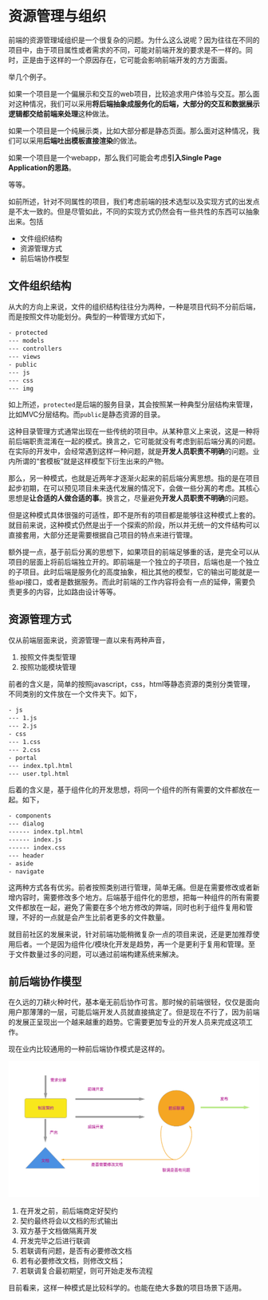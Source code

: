 # 资源管理与组织

前端的资源管理域组织是一个很复杂的问题。为什么这么说呢？因为往往在不同的项目中，由于项目属性或者需求的不同，可能对前端开发的要求是不一样的。同时，正是由于这样的一个原因存在，它可能会影响前端开发的方方面面。

举几个例子。

如果一个项目是一个偏展示和交互的web项目，比较追求用户体验与交互。那么面对这种情况，我们可以采用**将后端抽象成服务化的后端，大部分的交互和数据展示逻辑都交给前端来处理**这种做法。

如果一个项目是一个纯展示类，比如大部分都是静态页面。那么面对这种情况，我们可以采用**后端吐出模板直接渲染**的做法。

如果一个项目是一个webapp，那么我们可能会考虑**引入Single Page Application的思路**。

等等。

如前所述，针对不同属性的项目，我们考虑前端的技术选型以及实现方式的出发点是不太一致的。但是尽管如此，不同的实现方式仍然会有一些共性的东西可以抽象出来。包括

- 文件组织结构
- 资源管理方式
- 前后端协作模型


## 文件组织结构

从大的方向上来说，文件的组织结构往往分为两种，一种是项目代码不分前后端，而是按照文件功能划分。典型的一种管理方式如下，

```
- protected
--- models
--- controllers
--- views
- public
--- js
--- css
--- img
```

如上所述，`protected`是后端的服务目录，其会按照某一种典型分层结构来管理，比如MVC分层结构。而`public`是静态资源的目录。

这种目录管理方式通常出现在一些传统的项目中。从某种意义上来说，这是一种将前后端职责混淆在一起的模式。换言之，它可能就没有考虑到前后端分离的问题。在实际的开发中，会经常遇到这样一种问题，就是**开发人员职责不明确**的问题。业内所谓的“套模板”就是这样模型下衍生出来的产物。

那么，另一种模式，也就是近两年才逐渐火起来的前后端分离思想。指的是在项目起步初期，在可以预见项目未来迭代发展的情况下，会做一些分离的考虑。其核心思想是**让合适的人做合适的事**。换言之，尽量避免**开发人员职责不明确**的问题。

但是这种模式具体很强的可适性，即不是所有的项目都是能够往这种模式上套的。就目前来说，这种模式仍然是出于一个探索的阶段，所以并无统一的文件结构可以直接套用，大部分还是需要根据自己项目的特点来进行管理。

额外提一点，基于前后分离的思想下，如果项目的前端足够重的话，是完全可以从项目的层面上将前后端独立开的。即前端是一个独立的子项目，后端也是一个独立的子项目。此时后端是服务化的高度抽象，相比其他的模型，它的输出可能就是一些api接口，或者是数据服务。而此时前端的工作内容将会有一点的延伸，需要负责更多的内容，比如路由设计等等。


## 资源管理方式

仅从前端层面来说，资源管理一直以来有两种声音，

1. 按照文件类型管理
2. 按照功能模块管理

前者的含义是，简单的按照javascript，css，html等静态资源的类别分类管理，不同类别的文件放在一个文件夹下。如下，

```
- js
--- 1.js
--- 2.js
- css
--- 1.css
--- 2.css
- portal
--- index.tpl.html
--- user.tpl.html
```

后着的含义是，基于组件化的开发思想，将同一个组件的所有需要的文件都放在一起。如下，

```
- components
--- dialog
------ index.tpl.html
------ index.js
------ index.css
--- header
- aside
- navigate
```

这两种方式各有优劣。前者按照类别进行管理，简单无痛。但是在需要修改或者新增内容时，需要修改多个地方。后端基于组件化的思想，把每一种组件的所有需要文件都放在一起，避免了需要在多个地方修改的弊端，同时也利于组件复用和管理，不好的一点就是会产生比前者更多的文件数量。

就目前社区的发展来说，针对前端功能稍微复杂一点的项目来说，还是更加推荐使用后者。一个是因为组件化/模块化开发是趋势，再一个是更利于复用和管理。至于文件数量过多的问题，可以通过前端构建系统来解决。


## 前后端协作模型

在久远的刀耕火种时代，基本毫无前后协作可言。那时候的前端很轻，仅仅是面向用户那薄薄的一层，可能后端开发人员就直接搞定了。但是现在不行了，因为前端的发展正呈现出一个越来越重的趋势。它需要更加专业的开发人员来完成这项工作。

现在业内比较通用的一种前后端协作模式是这样的。

![](001.png)

1. 在开发之前，前后端商定好契约
2. 契约最终将会以文档的形式输出
3. 双方基于文档做隔离开发
4. 开发完毕之后进行联调
5. 若联调有问题，是否有必要修改文档
6. 若有必要修改文档，则修改文档；
7. 若联调复合最初期望，则可开始走发布流程

目前看来，这样一种模式是比较科学的。也能在绝大多数的项目场景下适用。


